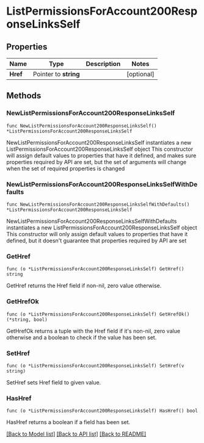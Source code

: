 # ListPermissionsForAccount200ResponseLinksSelf

## Properties

Name | Type | Description | Notes
------------ | ------------- | ------------- | -------------
**Href** | Pointer to **string** |  | [optional] 

## Methods

### NewListPermissionsForAccount200ResponseLinksSelf

`func NewListPermissionsForAccount200ResponseLinksSelf() *ListPermissionsForAccount200ResponseLinksSelf`

NewListPermissionsForAccount200ResponseLinksSelf instantiates a new ListPermissionsForAccount200ResponseLinksSelf object
This constructor will assign default values to properties that have it defined,
and makes sure properties required by API are set, but the set of arguments
will change when the set of required properties is changed

### NewListPermissionsForAccount200ResponseLinksSelfWithDefaults

`func NewListPermissionsForAccount200ResponseLinksSelfWithDefaults() *ListPermissionsForAccount200ResponseLinksSelf`

NewListPermissionsForAccount200ResponseLinksSelfWithDefaults instantiates a new ListPermissionsForAccount200ResponseLinksSelf object
This constructor will only assign default values to properties that have it defined,
but it doesn't guarantee that properties required by API are set

### GetHref

`func (o *ListPermissionsForAccount200ResponseLinksSelf) GetHref() string`

GetHref returns the Href field if non-nil, zero value otherwise.

### GetHrefOk

`func (o *ListPermissionsForAccount200ResponseLinksSelf) GetHrefOk() (*string, bool)`

GetHrefOk returns a tuple with the Href field if it's non-nil, zero value otherwise
and a boolean to check if the value has been set.

### SetHref

`func (o *ListPermissionsForAccount200ResponseLinksSelf) SetHref(v string)`

SetHref sets Href field to given value.

### HasHref

`func (o *ListPermissionsForAccount200ResponseLinksSelf) HasHref() bool`

HasHref returns a boolean if a field has been set.


[[Back to Model list]](../README.md#documentation-for-models) [[Back to API list]](../README.md#documentation-for-api-endpoints) [[Back to README]](../README.md)


